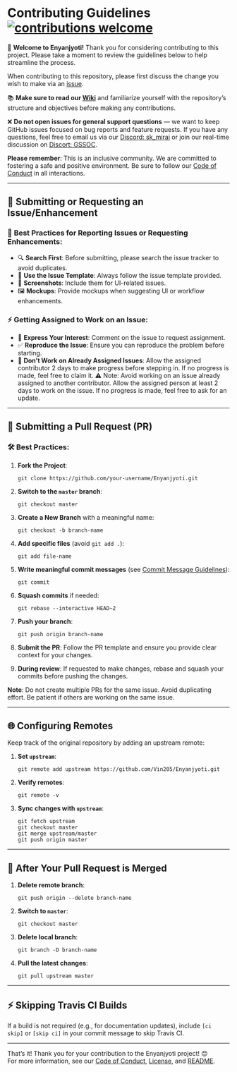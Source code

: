 # Contributing Guidelines [![contributions welcome](https://img.shields.io/badge/contributions-welcome-brightgreen.svg?style=flat)](https://github.com/Vin205/Enyanjyoti/issues)

🚀 **Welcome to Enyanjyoti!** Thank you for considering contributing to this project. Please take a moment to review the guidelines below to help streamline the process.

When contributing to this repository, please first discuss the change you wish to make via an [issue](https://github.com/Vin205/Enyanjyoti/issues).

📚 **Make sure to read our [Wiki](https://github.com/Vin205/Enyanjyoti/wiki)** and familiarize yourself with the repository’s structure and objectives before making any contributions.

❌ **Do not open issues for general support questions** — we want to keep GitHub issues focused on bug reports and feature requests. If you have any questions, feel free to email us via our [Discord: sk_miraj](https://discord.com/users/sk_miraj) or join our real-time discussion on [Discort: GSSOC](https://discord.com/channels/1231112132595028008/1235286614909911110).

**Please remember**: This is an inclusive community. We are committed to fostering a safe and positive environment. Be sure to follow our [Code of Conduct](https://github.com/Vin205/Enyanjyoti/blob/main/CODE_OF_CONDUCT.md) in all interactions.

---

## 🐛 Submitting or Requesting an Issue/Enhancement

### 📝 **Best Practices for Reporting Issues or Requesting Enhancements**:
- 🔍 **Search First**: Before submitting, please search the issue tracker to avoid duplicates.
- 📝 **Use the Issue Template**: Always follow the issue template provided.
- 📸 **Screenshots**: Include them for UI-related issues.
- 🖼️ **Mockups**: Provide mockups when suggesting UI or workflow enhancements.

### ⚡ **Getting Assigned to Work on an Issue**:
- 🚀 **Express Your Interest**: Comment on the issue to request assignment.
- ✅ **Reproduce the Issue**: Ensure you can reproduce the problem before starting.
- 🚫 **Don’t Work on Already Assigned Issues**: Allow the assigned contributor 2 days to make progress before stepping in. If no progress is made, feel free to claim it.
⚠️ Note: Avoid working on an issue already assigned to another contributor. Allow the assigned person at least 2 days to work on the issue. If no progress is made, feel free to ask for an update.
---

## 🚀 Submitting a Pull Request (PR)

### 🛠️ **Best Practices**:
1. **Fork the Project**:
   ```
   git clone https://github.com/your-username/Enyanjyoti.git
   ```
2. **Switch to the `master` branch**:
   ```
   git checkout master
   ```
3. **Create a New Branch** with a meaningful name:
   ```
   git checkout -b branch-name
   ```
4. **Add specific files** (avoid `git add .`):
   ```
   git add file-name
   ```
5. **Write meaningful commit messages** (see [Commit Message Guidelines](COMMIT_MESSAGE.md)):
   ```
   git commit
   ```
6. **Squash commits** if needed:
   ```
   git rebase --interactive HEAD~2
   ```
7. **Push your branch**:
   ```
   git push origin branch-name
   ```
8. **Submit the PR**: Follow the PR template and ensure you provide clear context for your changes.

9. **During review**: If requested to make changes, rebase and squash your commits before pushing the changes.

**Note**: Do not create multiple PRs for the same issue. Avoid duplicating effort. Be patient if others are working on the same issue.

---

## 🌐 Configuring Remotes

Keep track of the original repository by adding an upstream remote:

1. **Set `upstream`**:
   ```
   git remote add upstream https://github.com/Vin205/Enyanjyoti.git
   ```
2. **Verify remotes**:
   ```
   git remote -v
   ```
3. **Sync changes with `upstream`**:
   ```
   git fetch upstream
   git checkout master
   git merge upstream/master
   git push origin master
   ```

---

## 🔄 After Your Pull Request is Merged

1. **Delete remote branch**:
   ```
   git push origin --delete branch-name
   ```
2. **Switch to `master`**:
   ```
   git checkout master
   ```
3. **Delete local branch**:
   ```
   git branch -D branch-name
   ```
4. **Pull the latest changes**:
   ```
   git pull upstream master
   ```

---

## ⚡ Skipping Travis CI Builds

If a build is not required (e.g., for documentation updates), include `[ci skip]` or `[skip ci]` in your commit message to skip Travis CI.

---

That’s it! Thank you for your contribution to the Enyanjyoti project! 😊  
For more information, see our [Code of Conduct](https://github.com/Vin205/Enyanjyoti/blob/main/CODE_OF_CONDUCT.md), [License](https://github.com/Vin205/Enyanjyoti/blob/main/LICENSE), and [README](https://github.com/Vin205/Enyanjyoti/blob/main/README.md).
